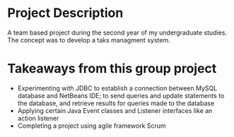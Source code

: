 # Project Description
A team based project during the second year of my undergraduate studies. The concept was to develop a taks managment system.
# Takeaways from this group project
* Experimenting with JDBC to establish a connection between MySQL database and NetBeans IDE; to send queries and update statements to the database, and retrieve results for queries made to the database
* Applying certain Java Event classes and Listener interfaces like an action listener
* Completing a project using agile framework Scrum


